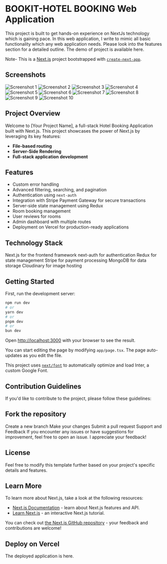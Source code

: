 # BOOKIT-HOTEL BOOKING Web Application

This project is built to get hands-on experience on NextJs technology which is gaining pace. In this web application, I write to mimic all basic functionality which any web application needs. Please look into the features section for a detailed outline. The demo of project is available here.

Note- This is a [Next.js](https://nextjs.org/) project bootstrapped with [`create-next-app`](https://github.com/vercel/next.js/tree/canary/packages/create-next-app).

## Screenshots
![Screenshot 1](./screenshot/Screenshot%20(94).png)
![Screenshot 2](./screenshot/Screenshot%20(95).png)
![Screenshot 3](./screenshot/Screenshot%20(96).png)
![Screenshot 4](./screenshot/Screenshot%20(97).png)
![Screenshot 5](./screenshot/Screenshot%20(98).png)
![Screenshot 6](./screenshot/Screenshot%20(100).png)
![Screenshot 7](./screenshot/Screenshot%20(101).png)
![Screenshot 8](./screenshot/Screenshot%20(102).png)
![Screenshot 9](./screenshot/Screenshot%20(103).png)
![Screenshot 10](./screenshot/Screenshot%20(104).png)


## Project Overview

Welcome to [Your Project Name], a full-stack Hotel Booking Application built with Next.js. This project showcases the power of Next.js by leveraging its key features:

- **File-based routing**
- **Server-Side Rendering**
- **Full-stack application development**

## Features

- Custom error handling
- Advanced filtering, searching, and pagination
- Authentication using `next-auth`
- Integration with Stripe Payment Gateway for secure transactions
- Server-side state management using Redux
- Room booking management
- User reviews for rooms
- Admin dashboard with multiple routes
- Deployment on Vercel for production-ready applications


## Technology Stack

Next.js for the frontend framework
next-auth for authentication
Redux for state management
Stripe for payment processing
MongoDB for data storage
Cloudinary for image hosting

## Getting Started

First, run the development server:

```bash
npm run dev
# or
yarn dev
# or
pnpm dev
# or
bun dev
```

Open [http://localhost:3000](http://localhost:3000) with your browser to see the result.

You can start editing the page by modifying `app/page.tsx`. The page auto-updates as you edit the file.

This project uses [`next/font`](https://nextjs.org/docs/basic-features/font-optimization) to automatically optimize and load Inter, a custom Google Font.


## Contribution Guidelines
If you'd like to contribute to the project, please follow these guidelines:

## Fork the repository
Create a new branch
Make your changes
Submit a pull request
Support and Feedback
If you encounter any issues or have suggestions for improvement, feel free to open an issue. I appreciate your feedback!

## License

Feel free to modify this template further based on your project's specific details and features.


## Learn More

To learn more about Next.js, take a look at the following resources:

- [Next.js Documentation](https://nextjs.org/docs) - learn about Next.js features and API.
- [Learn Next.js](https://nextjs.org/learn) - an interactive Next.js tutorial.

You can check out [the Next.js GitHub repository](https://github.com/vercel/next.js/) - your feedback and contributions are welcome!


## Deploy on Vercel

The deployed application is here. 
